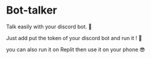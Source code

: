 # Bot-talker
Talk easily with your discord bot. 🤖

Just add put the token of your discord bot and run it ! 🔮

you can also run it on Replit then use it on your phone 😎

